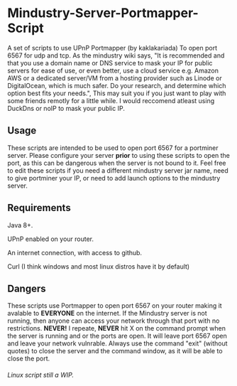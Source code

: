 # Mindustry-Server-Portmapper-Script


A set of scripts to use UPnP Portmapper (by kaklakariada) To open port 6567 for udp and tcp.
As the mindustry wiki says, "It is recommended and that you use a domain name or DNS service to mask your IP for public servers for ease of use, or even better, use a cloud service e.g. Amazon AWS or a dedicated server/VM from a hosting provider such as Linode or DigitalOcean, which is much safer. Do your research, and determine which option best fits your needs.", This may suit you if you just want to play with some friends remotly for a little while. I would reccomend atleast using DuckDns or noIP to mask your public IP.

## Usage
These scripts are intended to be used to open port 6567 for a portminer server.
Please configure your server **prior** to using these scripts to open the port, as this can be dangerous when the server is not bound to it.
Feel free to edit these scripts if you need a different mindustry server jar name, need to give portminer your IP, or need to add launch options to the mindustry server.

## Requirements
Java 8+.

UPnP enabled on your router.

An internet connection, with access to github.

Curl (I think windows and most linux distros have it by default)

## Dangers
These scripts use Portmapper to open port 6567 on your router making it avalable to **EVERYONE** on the internet. If the Mindustry server is not running, then anyone can access your network through that port with no restrictions.
**NEVER!** I repeate, **NEVER** hit X on the command prompt when the server is running and or the ports are open. It will leave port 6567 open and leave your network vulnrable. Always use the command "exit" (without quotes) to close the server and the command window, as it will be able to close the port.
	
###### Linux script still a WIP.